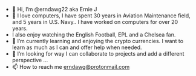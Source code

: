 - 👋 Hi, I’m @erndawg22   aka Ernie J
- 👀 I love computers, I have spent 30 years in Aviation Maintenance field, and 5 years in U.S. Navy..  I have worked on computers for over 20 years.
-  I also enjoy watching the English Football, EPL and a Chelsea fan.
- 🌱 I’m currently learning and enjoying the crypto currencies.  I want to learn as much as I can and offer help when needed.
- 💞️ I’m looking for way I can collaborate to projects and add a different perspective ...
- 📫 How to reach me erndawg@protonmail.com

<!---
erndawg22/erndawg22 is a ✨ special ✨ repository because its `README.md` (this file) appears on your GitHub profile.
You can click the Preview link to take a look at your changes.
--->
